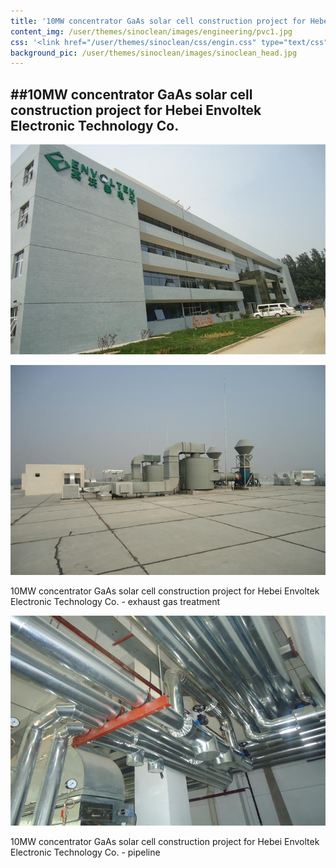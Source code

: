 ```yaml
---
title: '10MW concentrator GaAs solar cell construction project for Hebei Envoltek Electronic Technology Co.'
content_img: /user/themes/sinoclean/images/engineering/pvc1.jpg
css: '<link href="/user/themes/sinoclean/css/engin.css" type="text/css" rel="stylesheet" />'
background_pic: /user/themes/sinoclean/images/sinoclean_head.jpg
---
```


##10MW concentrator GaAs solar cell construction project for Hebei Envoltek Electronic Technology Co.
---

![Pic1](/user/themes/sinoclean/images/engineering/pvc1.jpg)


![Pic2](/user/themes/sinoclean/images/engineering/pvc2.jpg)

10MW concentrator GaAs solar cell construction project for Hebei Envoltek Electronic Technology Co. - exhaust gas treatment

![Pic3](/user/themes/sinoclean/images/engineering/pvc3.jpg)

10MW concentrator GaAs solar cell construction project for Hebei Envoltek Electronic Technology Co. - pipeline

